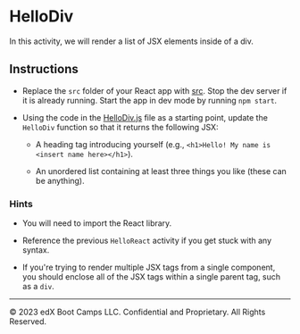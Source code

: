 # HelloDiv

In this activity, we will render a list of JSX elements inside of a div.

## Instructions

* Replace the `src` folder of your React app with [src](starter/src). Stop the dev server if it is already running. Start the app in dev mode by running `npm start`.

* Using the code in the [HelloDiv.js](starter/src/components/HelloDiv.js) file as a starting point, update the `HelloDiv` function so that it returns the following JSX:

  * A heading tag introducing yourself (e.g., `<h1>Hello! My name is <insert name here></h1>`).

  * An unordered list containing at least three things you like (these can be anything).

### Hints

* You will need to import the React library.

* Reference the previous `HelloReact` activity if you get stuck with any syntax.

* If you're trying to render multiple JSX tags from a single component, you should enclose all of the JSX tags within a single parent tag, such as a `div`.

---

© 2023 edX Boot Camps LLC. Confidential and Proprietary. All Rights Reserved.

